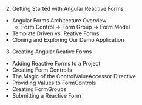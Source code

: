 2. Getting Started with Angular Reactive Forms
  - Angular Forms Architecture Overview
    - Form Control -> Form Group -> Form Model
  - Template Driven vs. Reative Forms
  - Cloning and Exploring Our Demo Application
3. Creating Angular Reative Forms
  - Adding Reactive Forms to a Project
  - Creating Form Controlls
  - The Magic of the ControlValueAccessor Directive
  - Providing Values to FormControls
  - Creating FormGroups
  - Submitting a Reactive Form